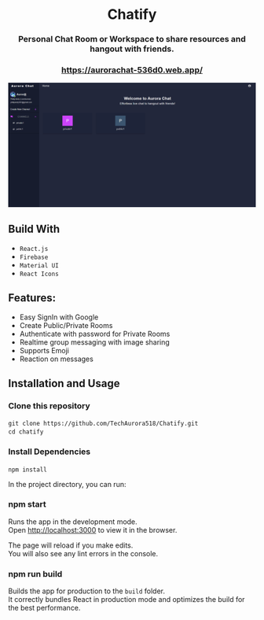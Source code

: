 <div align="center">

# Chatify

### Personal Chat Room or Workspace to share resources and hangout with friends.

### https://aurorachat-536d0.web.app/

<div align="center">
  <img alt="Demo" src="./Assets/chatify.png" />
</div>

</div>

## Build With

-   `React.js`
-   `Firebase`
-   `Material UI`
-   `React Icons`

## Features:

-   Easy SignIn with Google
-   Create Public/Private Rooms
-   Authenticate with password for Private Rooms
-   Realtime group messaging with image sharing
-   Supports Emoji
-   Reaction on messages

## Installation and Usage

### Clone this repository

`git clone https://github.com/TechAurora518/Chatify.git` <br/>
`cd chatify`

### Install Dependencies

`npm install`

In the project directory, you can run:

### npm start

Runs the app in the development mode.\
Open [http://localhost:3000](http://localhost:3000) to view it in the browser.

The page will reload if you make edits.\
You will also see any lint errors in the console.

### npm run build

Builds the app for production to the `build` folder.\
It correctly bundles React in production mode and optimizes the build for the best performance.
